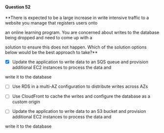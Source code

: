 #### Question  52


**There is expected to be a large increase in write intensive traffic to a website you manage that registers users onto

an online learning program. You are concerned about writes to the database being dropped and need to come up with a

solution to ensure this does not happen. Which of the solution options below would be the best approach to take?**


- [x] Update the application to write data to an SQS queue and provision additional EC2 instances to process the data and

write it to the database


- [ ] Use RDS in a multi-AZ configuration to distribute writes across AZs


- [ ] Use CloudFront to cache the writes and configure the database as a custom origin


- [ ] Update the application to write data to an S3 bucket and provision additional EC2 instances to process the data and

write it to the database

